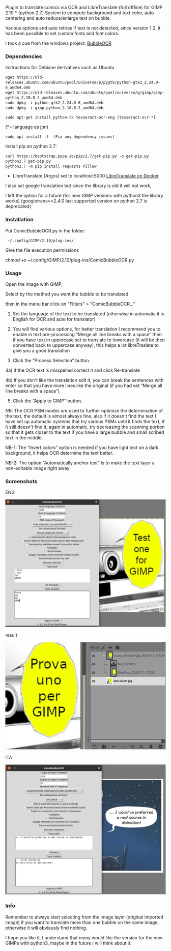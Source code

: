 Plugin to translate comics via OCR and LibreTranslate (full offline) for GIMP 2.10.* (python 2.7)
System to compute background and text color, auto centering and auto reduce/enlarge text on bubble.

Various options and auto retries if text is not detected, since version 1.2, it has been possible to set custom fonts and font colors.

I took a cue from the windows project: [BubbleOCR](https://github.com/snakeotakon/BubbleOCR)


### Dependencies

Instructions for Debiane derivatives such as Ubuntu

```
wget https://old-releases.ubuntu.com/ubuntu/pool/universe/p/pygtk/python-gtk2_2.24.0-6_amd64.deb
wget https://old-releases.ubuntu.com/ubuntu/pool/universe/g/gimp/gimp-python_2.10.8-2_amd64.deb
sudo dpkg -i python-gtk2_2.24.0-6_amd64.deb
sudo dpkg -i gimp-python_2.10.8-2_amd64.deb
```
```
sudo apt-get install python-tk tesseract-ocr-eng [tesseract-ocr-*] 
```
(*= language es jpn)
```
sudo apt install -f  (Fix any dependency issues)
```
Install pip on python 2.7:
```
curl https://bootstrap.pypa.io/pip/2.7/get-pip.py -o get-pip.py
python2.7 get-pip.py
python2.7 -m pip install requests Pillow 
```
- LibreTranslate (Argos) set to localhost:5000 [LibreTranslate on Docker](https://hub.docker.com/r/libretranslate/libretranslate)

I also set google translation but since the library is old it will not work,

I left the option for a future (for new GIMP versions with python3 the library works)
(googletrans==2.4.0 last supported version on python 2.7 is deprecated)

### Installation

Put ComicBubbleOCR.py in the folder:
```
 ~/.config/GIMP/2.10/plug-ins/
 ```
Give the file execution permissions

chmod +x ~/.config/GIMP/2.10/plug-ins/ComicBubbleOCR.py

### Usage

Open the image with GIMP,

Select by the method you want the bubble to be translated

then in the menu bar click on "Filters" > "ComicBubbleOCR..."

1) Set the language of the text to be translated (otherwise in automatic it is English for OCR and auto for translator)

2) You will find various options, for better translation I recommend you to enable in text pre-processing “Merge all line breaks with a space” then if you have text in uppercase set to translate to lowercase (it will be then converted back to uppercase anyway), this helps a lot libreTraslate to give you a good translation

3) Click the “Process Selection” button.

4a) If the OCR text is misspelled correct it and click Re-translate

4b) If you don't like the translation edit it, you can break the sentences with enter so that you have more lines like the original (if you had set “Merge all line breaks with a space”)

5) Click the “Apply to GIMP” button.

NB: The OCR PSM modes are used to further optimize the determination of the text, the default is almost always fine, also if it doesn't find the text I have set up automatic systems that try various PSMs until it finds the text, if it still doesn't find it, again in automatic, try decreasing the scanning portion so that it gets closer to the text if you have a large bubble and small scribed text in the middle.

NB-1: The “Invert colors” option is needed if you have light text on a dark background, it helps OCR determine the text better.

NB-2: The option “Automatically anchor text” is to make the text layer a non-editable image right away

### Screenshots

ENG

![alt text](https://github.com/MoonDragon-MD/ComicBubbleOCR/blob/main/img/1.jpg?raw=true)

result

![alt text](https://github.com/MoonDragon-MD/ComicBubbleOCR/blob/main/img/2.jpg?raw=true)

ITA

![alt text](https://github.com/MoonDragon-MD/ComicBubbleOCR/blob/main/img/3.jpg?raw=true)

### Info

Remember to always start selecting from the image layer (original imported image) if you want to translate more than one bubble on the same image, otherwise it will obviously find nothing.

I hope you like it, I understand that many would like the version for the new GIMPs with python3, maybe in the future I will think about it.
